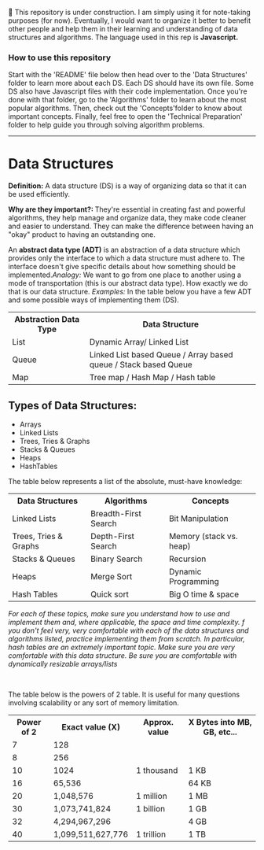 🚧 This repository is under construction. I am simply using it for note-taking purposes (for now). Eventually, I would want to organize it better to benefit other people and help them in their learning and understanding of data structures and algorithms. The language used in this rep is <b>Javascript.</b>

<h3>How to use this repository</h3>
<p>Start with the 'README' file below then head over to the 'Data Structures' folder to learn more about each DS. Each DS should have its own file. Some DS also have Javascript files with their code implementation. Once you're done with that folder, go to the 'Algorithms' folder to learn about the most popular algorithms. Then, check out the 'Concepts'folder to know about important concepts. Finally, feel free to open the 'Technical Preparation' folder to help guide you through solving algorithm problems.</p>

---

<h1>Data Structures</h1>
<p><b>Definition:</b> A data structure (DS) is a way of organizing data so that it can be used efficiently.</p>
<p><b>Why are they important?: </b>They're essential in creating fast and powerful algorithms, they help manage and organize data, they make code cleaner and easier to understand. They can make the difference between having an "okay" product to having an outstanding one.</p>
<p>An <b>abstract data type (ADT)</b> is an abstraction of a data structure which provides only the interface to which a data structure must adhere to. The interface doesn't give specific details about how something should be implemented.<em>Analogy: </em> We want to go from one place to another using a mode of transportation (this is our abstract data type). How exactly we do that is our data structure. <em>Examples: </em> In the table below you have a few ADT and some possible ways of implementing them (DS).</p>
<table align="center">
  <tr>
    <th>Abstraction Data Type</th>
    <th>Data Structure</th>
  </tr>
  <tr>
    <td>List</td>
    <td>Dynamic Array/ Linked List</td>
  </tr>
  <tr>
    <td>Queue</td>
    <td>Linked List based Queue / Array based queue / Stack based Queue</td>
  </tr>
  <tr>
    <td>Map</td>
    <td>Tree map / Hash Map / Hash table</td>
  </tr>
</table>

<h2>Types of Data Structures:</h2>
<ul>
    <li>Arrays</li>
    <li>Linked Lists</li>
    <li>Trees, Tries & Graphs</li>
    <li>Stacks & Queues</li>
    <li>Heaps</li>
    <li>HashTables</li>
</ul>

The table below represents a list of the absolute, must-have knowledge:
<table align="center">
  <tr>
    <th>Data Structures</th>
    <th>Algorithms</th>
    <th>Concepts</th>
  </tr>
  <tr>
    <td>Linked Lists</td>
    <td>Breadth-First Search</td>
    <td>Bit Manipulation</td>
  </tr>
    <tr>
    <td>Trees, Tries & Graphs</td>
    <td>Depth-First Search</td>
    <td>Memory (stack vs. heap)</td>
  </tr>
    <tr>
    <td>Stacks & Queues</td>
    <td>Binary Search</td>
    <td>Recursion</td>
  </tr>
    <tr>
    <td>Heaps</td>
    <td>Merge Sort</td>
    <td>Dynamic Programming</td>
  </tr>
    <tr>
    <td>Hash Tables</td>
    <td>Quick sort</td>
    <td>Big O time & space</td>
  </tr>
</table>
<p><i>For each of these topics, make sure you understand how to use and implement them and, where applicable, the space and time complexity. f you don't feel very, very comfortable with each of the data structures and algorithms listed, practice implementing them from scratch. In particular, hash tables are an extremely important topic. Make sure you are very comfortable with this data structure. Be sure you are comfortable with dynamically resizable arrays/lists</i><p> </br>

The table below is the powers of 2 table. It is useful for many questions involving scalability or any sort of memory limitation.
<table align="center">
  <tr>
    <th>Power of 2</th>
    <th>Exact value (X)</th>
    <th>Approx. value</th>
    <th>X Bytes into MB, GB, etc...</th>
  </tr>
  <tr>
    <td>7</td>
    <td>128</td>
    <td></td>
    <td></td>
  </tr>
  <tr>
    <td>8</td>
    <td>256</td>
    <td></td>
    <td></td>
  </tr>
    <tr>
    <td>10</td>
    <td>1024</td>
    <td>1 thousand</td>
    <td>1 KB</td>
  </tr>
  <tr>
    <td>16</td>
    <td>65,536</td>
    <td></td>
    <td>64 KB</td>
  </tr>
  <tr>
    <td>20</td>
    <td>1,048,576</td>
    <td>1 million</td>
    <td>1 MB</td>
  </tr>
  <tr>
    <td>30</td>
    <td>1,073,741,824</td>
    <td>1 billion</td>
    <td>1 GB</td>
  </tr>
  <tr>
    <td>32</td>
    <td>4,294,967,296</td>
    <td></td>
    <td>4 GB</td>
  </tr>
  <tr>
    <td>40</td>
    <td>1,099,511,627,776</td>
    <td>1 trillion</td>
    <td>1 TB</td>
  </tr>
</table>
  
  
